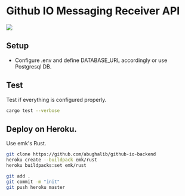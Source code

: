 # Github IO Messaging Receiver API
![](https://app.travis-ci.com/abughalib/github-io-backend.svg?branch=master)
## Setup
* Configure .env and define DATABASE_URL accordingly or use Postgresql DB.

## Test
Test if everything is configured properly.
```bash
cargo test --verbose
```

## Deploy on Heroku.
Use emk's Rust.
```bash
git clone https://github.com/abughalib/github-io-backend
heroku create --buildpack emk/rust
heroku buildpacks:set emk/rust

git add .
git commit -m "init"
git push heroku master
```
